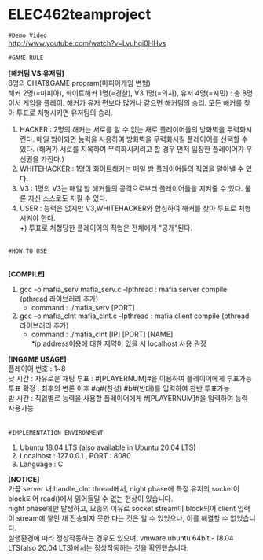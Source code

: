 # ELEC462teamproject
<code>#Demo Video</code><br>
http://www.youtube.com/watch?v=Lvuhqi0HHvs

<code>#GAME RULE</code><br>


**[해커팀 VS 유저팀]**<br>
8명의 CHAT&GAME program(마피아게임 변형)<br>
해커 2명(=마피아), 화이트해커 1명(=경찰), V3 1명(=의사), 유저 4명(=시민) : 총 8명이서 게임을 플레이. 해커가 유저 편보다 많거나 같으면 해커팀의 승리. 모든 해커를 찾아 투표로 처형시키면 유저팀의 승리.
1. HACKER : 2명의 해커는 서로를 알 수 없는 채로 플레이어들의 방화벽을 무력화시킨다. 매일 밤이되면 능력을 사용하여 방화벽을 무력화시킬 플레이어를 선택할 수 있다.
(해커가 서로를 지목하여 무력화시키려고 할 경우 먼저 입장한 플레이어가 우선권을 가진다.)
2. WHITEHACKER : 1명의 화이트해커는 매일 밤 플레이어들의 직업을 알아낼 수 있다.
3. V3 : 1명의 V3는 매일 밤 해커들의 공격으로부터 플레이어들을 지켜줄 수 있다. 물론 자신 스스로도 지킬 수 있다.
4. USER : 능력은 없지만 V3,WHITEHACKER와 합심하여 해커를 찾아 투표로 처형시켜야 한다.<br>
+) 투표로 처형당한 플레이어의 직업은 전체에게 "공개"된다.
<br>
<code>#HOW TO USE</code>
<br>
<br>

**[COMPILE]**
<br>
  1. gcc -o mafia_serv mafia_serv.c -lpthread  : mafia server compile (pthread 라이브러리 추가)<br>
     - command : ./mafia_serv [PORT]<br>
  2. gcc -o mafia_clnt mafia_clnt.c -lpthread : mafia client compile (pthread 라이브러리 추가)<br>
     - command : ./mafia_clnt [IP] [PORT] [NAME]<br>
    *ip address이용에 대한 제약이 있을 시 localhost 사용 권장
                                                  
**[INGAME USAGE]**<br>
플레이어 번호 : 1~8<br>
낮 시간 : 자유로운 채팅
투표 : #[PLAYERNUM]#을 이용하여 플레이어에게 투표가능<br>
투표 확정 : 최후의 변론 이후 #q#(찬성) #b#(반대)를 입력하여 찬반 투표가능<br>
밤 시간 : 직업별로 능력을 사용할 플레이어에게 #[PLAYERNUM]#을 입력하여 능력 사용가능<br>
<br>
<br>
<code>#IMPLEMENTATION ENVIRONMENT</code>
<br>
1. Ubuntu 18.04 LTS (also available in Ubuntu 20.04 LTS)
2. Localhost : 127.0.0.1 , PORT : 8080
3. Language : C

**[NOTICE]**
<br>
가끔 server 내 handle_clnt thread에서, night phase에 특정 유저의 socket이 block되어 read()에서 읽어들일 수 없는 현상이 있습니다. <br>
night phase에만 발생하고, 모종의 이유로 socket stream이 block되어 client 입력이 stream에 쌓인 채 전송되지 못한 다는 것은 알 수 있었으나, 이를 해결할 수 없었습니다. <br>
실행환경에 따라 정상작동하는 경우도 있으며, vmware ubuntu 64bit - 18.04 LTS(also 20.04 LTS)에서는 정상작동하는 것을 확인했습니다.
